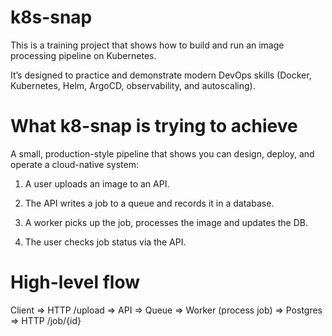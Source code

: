 # k8s-snap
This is a training project that shows how to build and run an image processing pipeline on Kubernetes. 

It’s designed to practice and demonstrate modern DevOps skills (Docker, Kubernetes, Helm, ArgoCD, observability, and autoscaling).

# What k8-snap is trying to achieve

A small, production-style pipeline that shows you can design, deploy, and operate a cloud-native system:

1. A user uploads an image to an API.

2. The API writes a job to a queue and records it in a database.

3. A worker picks up the job, processes the image and updates the DB.

4. The user checks job status via the API.

# High-level flow 

Client => HTTP /upload => API => Queue => Worker (process job) => Postgres => HTTP /job/{id}
